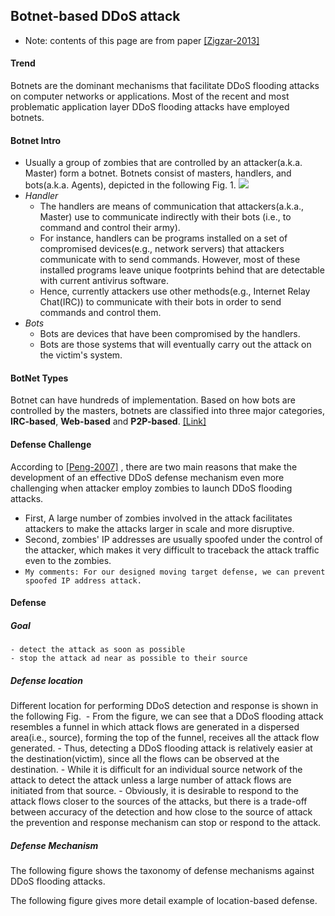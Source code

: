 Botnet-based DDoS attack
---

- Note: contents of this page are from paper [[Zigzar-2013]]()

#### Trend
Botnets are the dominant mechanisms that facilitate DDoS flooding attacks on computer networks or applications. Most of the recent and most problematic application layer DDoS flooding attacks have employed botnets.


#### Botnet Intro
- Usually a group of zombies that are controlled by an attacker(a.k.a. Master) form a botnet. Botnets consist of masters, handlers, and bots(a.k.a. Agents), depicted in the following Fig. 1.
![](https://github.com/hxwang/Security-Summary/blob/master/DDoS/botnet-example.PNG)
- *Handler*
    -  The handlers are means of communication that attackers(a.k.a., Master) use to communicate indirectly with their bots (i.e., to command and control their army).
    -  For instance, handlers can be programs installed on a set of compromised devices(e.g., network servers) that attackers communicate with to send commands. However, most of these installed programs leave unique footprints behind that are detectable with current antivirus software.
    - Hence, currently attackers use other methods(e.g., Internet Relay Chat(IRC)) to communicate with their bots in order to send commands and control them.
- *Bots*
    - Bots are devices that have been compromised by the handlers. 
    - Bots are those systems that will eventually carry out the attack on the victim's system.
    
#### BotNet Types
Botnet can have hundreds of implementation. Based on how bots are controlled by the masters, botnets are classified into three major categories, **IRC-based**, **Web-based** and **P2P-based**. [[Link]](https://github.com/hxwang/Security-Summary/blob/master/DDoS/botnet-types.md)


#### Defense Challenge
According to [[Peng-2007]](http://dl.acm.org/citation.cfm?id=1216373) , there are two main reasons that make the development of an effective DDoS defense mechanism even more challenging when attacker employ zombies to launch DDoS flooding attacks.

- First, A large number of zombies involved in the attack facilitates attackers to make the attacks larger in scale and more disruptive.
- Second, zombies' IP addresses are usually spoofed under the control of the attacker, which makes it very difficult to traceback the attack traffic even to the zombies.
- `My comments: For our designed moving target defense, we can prevent spoofed IP address attack.`

#### Defense 
##### Goal
	- detect the attack as soon as possible
	- stop the attack ad near as possible to their source
	
#####  Defense location	
Different location for performing DDoS detection and response is shown in the following Fig.
![]()
	- From the figure, we can see that a DDoS flooding attack resembles a funnel in which attack flows are generated in a dispersed area(i.e., source), forming the top of the funnel, receives all the attack flow generated.
	- Thus, detecting a DDoS flooding attack is relatively easier at the destination(victim), since all the flows can be observed at the destination.
	- While it is difficult for an individual source network of the attack to detect the attack unless a large number of attack flows are initiated from that source.
	- Obviously, it is desirable to respond to the attack flows closer to the sources of the attacks, but there is a trade-off between accuracy of the detection and how close to the source of attack the prevention and response mechanism can stop or respond to the attack.

##### Defense Mechanism
The following figure shows the taxonomy of defense mechanisms against DDoS flooding attacks.
![]()

The following figure gives more detail example of location-based defense.
![]()
